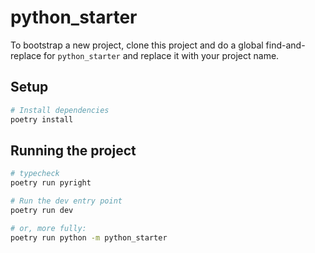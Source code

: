 # python_starter

To bootstrap a new project, clone this project and do a global find-and-replace
for `python_starter` and replace it with your project name.

## Setup

```bash
# Install dependencies
poetry install
```

## Running the project

```bash
# typecheck
poetry run pyright

# Run the dev entry point
poetry run dev

# or, more fully:
poetry run python -m python_starter
```
